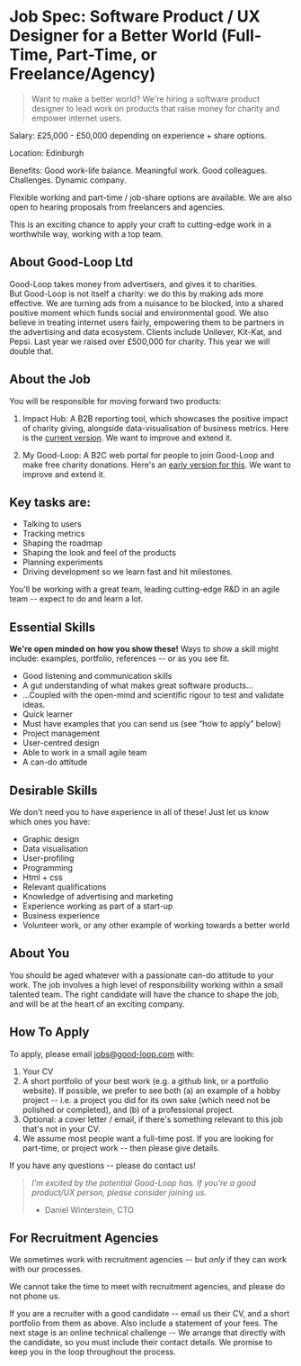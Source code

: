 
# Job Spec: Software Product / UX Designer for a Better World (Full-Time, Part-Time, or Freelance/Agency)

> Want to make a better world? We're hiring a software product designer to lead work on products that raise money for charity and empower internet users.

Salary: £25,000 - £50,000 depending on experience + share options.

Location: Edinburgh

Benefits: Good work-life balance. Meaningful work. Good colleagues. Challenges. Dynamic company.

Flexible working and part-time / job-share options are available. We are also open to hearing proposals from freelancers and agencies.

This is an exciting chance to apply your craft to cutting-edge work in a worthwhile way, working with a top team.

## About Good-Loop Ltd

Good-Loop takes money from advertisers, and gives it to charities.   
But Good-Loop is not itself a charity: we do this by making ads more effective. We are turning ads from a nuisance to be blocked, into a shared positive moment which funds social and environmental good. We also believe in treating internet users fairly, empowering them to be partners in the advertising and data ecosystem. Clients include Unilever, Kit-Kat, and Pepsi. Last year we raised over £500,000 for charity. This year we will double that.

## About the Job
You will be responsible for moving forward two products:

1. Impact Hub: A B2B reporting tool, which showcases the positive impact of charity giving, alongside data-visualisation of business metrics. Here is the [current version](https://my.good-loop.com/#campaign/?gl.vert=CeuNVbtW). We want to improve and extend it.

2. My Good-Loop: A B2C web portal for people to join Good-Loop and make free charity donations. Here's an [early version for this](https://my.good-loop.com). We want to improve and extend it.

## Key tasks are:

* Talking to users
* Tracking metrics
* Shaping the roadmap
* Shaping the look and feel of the products
* Planning experiments
* Driving development so we learn fast and hit milestones.

You'll be working with a great team, leading cutting-edge R&D in an agile team -- expect to do and learn a lot.

## Essential Skills

**We're open minded on how you show these!** Ways to show a skill might include: examples, portfolio, references -- or as you see fit.

* Good listening and communication skills
* A gut understanding of what makes great software products...
* ...Coupled with the open-mind and scientific rigour to test and validate ideas.
* Quick learner
* Must have examples that you can send us (see “how to apply” below)
* Project management
* User-centred design
* Able to work in a small agile team
* A can-do attitude

## Desirable Skills

We don't need you to have experience in all of these! Just let us know which ones you have:

* Graphic design
* Data visualisation
* User-profiling
* Programming
* Html + css
* Relevant qualifications
* Knowledge of advertising and marketing
* Experience working as part of a start-up
* Business experience
* Volunteer work, or any other example of working towards a better world

## About You

You should be aged whatever with a passionate can-do attitude to your work. The job involves a high level of responsibility working within a small talented team. The right candidate will have the chance to shape the job, and will be at the heart of an exciting company.

## How To Apply

To apply, please email jobs@good-loop.com with:

1. Your CV
2. A short portfolio of your best work (e.g. a github link, or a portfolio website). If possible, we prefer to see both (a) an example of a hobby project -- i.e. a project you did for its own sake (which need not be polished or completed), and (b) of a professional project.
3. Optional: a cover letter / email, if there's something relevant to this job that's not in your CV.
4. We assume most people want a full-time post. If you are looking for part-time, or project work -- then please give details.

If you have any questions -- please do contact us!

> *I'm excited by the potential Good-Loop has. If you're a good product/UX person, please consider joining us.*
> - Daniel Winterstein, CTO

## For Recruitment Agencies

We sometimes work with recruitment agencies -- but *only* if they can work with our processes.

We cannot take the time to meet with recruitment agencies, and please do not phone us.

If you are a recruiter with a good candidate -- email us their CV, and a short portfolio from them as above. Also include a statement of your fees. The next stage is an online technical challenge -- We arrange that directly with the candidate, so you must include their contact details. We promise to keep you in the loop throughout the process.
